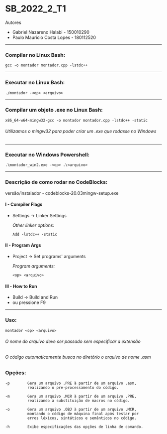 # SB_2022_2_T1

Autores
- Gabriel Nazareno Halabi     - 150010290 
- Paulo Mauricio Costa Lopes  - 180112520

----

### Compilar no Linux Bash:

```gcc -o montador montador.cpp -lstdc++```

----

### Executar no Linux Bash:

```./montador -<op> <arquivo>```

----

### Compilar um objeto .exe no Linux Bash:

```x86_64-w64-mingw32-gcc -o montador montador.cpp -lstdc++ -static```

###### Utilizamos o mingw32 para poder criar um .exe que rodasse no Windows

----

### Executar no Windows Powershell:

```.\montador_win2.exe -<op> .\<arquivo>```

----

### Descrição de como rodar no CodeBlocks:

versão/instalador - codeblocks-20.03mingw-setup.exe

#### I - Compiler Flags
 - Settings -> Linker Settings

      *Other linker options:* 

      ```Add -lstdc++ -static```

#### II - Program Args
- Project -> Set programs' arguments

    *Program arguments:*

    ```<op> <arquivo>```

#### III - How to Run
 - Build -> Build and Run 
 - ou pressione F9

----

### Uso:

```
montador <op> <arquivo>
```
###### O nome do arquivo deve ser passado sem especificar a extensão
###### O código automaticamente busca no diretório o arquivo de nome <arquivo>.asm

### Opções:

```
-p        Gera um arquivo .PRE à partir de um arquivo .asm,
          realizando o pre-processamento do código.
 
-m        Gera um arquivo .MCR à partir de um arquivo .PRE,
          realizando a substituição de macros no código.
 
-o        Gera um arquivo .OBJ à partir de um arquivo .MCR,
          montando o código de máquina final após testar por
          erros léxicos, sintáticos e semânticos no código.
 
-h        Exibe especificações das opções de linha de comando.
```
